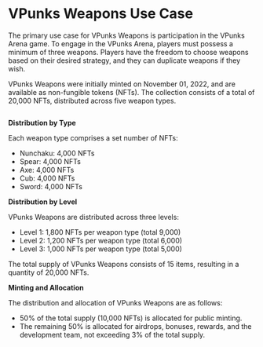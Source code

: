 # VPunks Weapons Use Case

The primary use case for VPunks Weapons is participation in the VPunks Arena game. To engage in the VPunks Arena, players must possess a minimum of three weapons. Players have the freedom to choose weapons based on their desired strategy, and they can duplicate weapons if they wish.

VPunks Weapons were initially minted on November 01, 2022, and are available as non-fungible tokens (NFTs). The collection consists of a total of 20,000 NFTs, distributed across five weapon types.

<figure><img src="../../.gitbook/assets/image (13).png" alt=""><figcaption></figcaption></figure>

**Distribution by Type**

Each weapon type comprises a set number of NFTs:

* <img src="../../.gitbook/assets/image (45).png" alt="" data-size="line">Nunchaku: 4,000 NFTs
* <img src="../../.gitbook/assets/image (17).png" alt="" data-size="line">Spear: 4,000 NFTs
* <img src="../../.gitbook/assets/image (44).png" alt="" data-size="line">Axe: 4,000 NFTs
* <img src="../../.gitbook/assets/image (42).png" alt="" data-size="line">Cub: 4,000 NFTs
* <img src="../../.gitbook/assets/image (8).png" alt="" data-size="line">Sword: 4,000 NFTs

&#x20;**Distribution by Level**

VPunks Weapons are distributed across three levels:

* Level 1: 1,800 NFTs per weapon type (total 9,000)
* Level 2: 1,200 NFTs per weapon type (total 6,000)
* Level 3: 1,000 NFTs per weapon type (total 5,000)

The total supply of VPunks Weapons consists of 15 items, resulting in a quantity of 20,000 NFTs.

**Minting and Allocation**

The distribution and allocation of VPunks Weapons are as follows:

* 50% of the total supply (10,000 NFTs) is allocated for public minting.
* The remaining 50% is allocated for airdrops, bonuses, rewards, and the development team, not exceeding 3% of the total supply.
